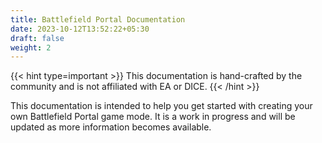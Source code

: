 ```yaml
---
title: Battlefield Portal Documentation
date: 2023-10-12T13:52:22+05:30
draft: false
weight: 2
---
```


{{< hint type=important >}}
This documentation is hand-crafted by the community and is not affiliated with EA or DICE.
{{< /hint >}}

This documentation is intended to help you get started with creating your own Battlefield Portal game mode.
It is a work in progress and will be updated as more information becomes available.
